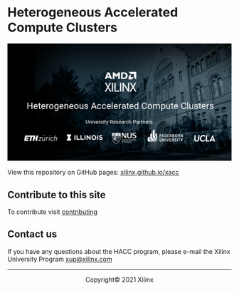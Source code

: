 # Heterogeneous Accelerated Compute Clusters 
<img src="/docs/images/Xilinx-AMD-HACC_Banner.png" alt="HACC Banner" class="responsive">

View this repository on GitHub pages: [xilinx.github.io/xacc](https://xilinx.github.io/xacc/)

## Contribute to this site

To contribute visit [contributing](docs/contributing.md)

## Contact us

If you have any questions about the HACC program, please e-mail the Xilinx University Program <xup@xilinx.com>

---------------------------------------
<p align="center">Copyright&copy; 2021 Xilinx</p>
